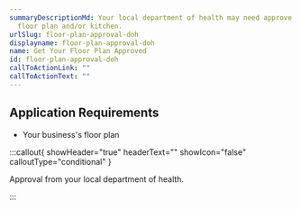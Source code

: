 ```yaml
---
summaryDescriptionMd: Your local department of health may need approve your
  floor plan and/or kitchen.
urlSlug: floor-plan-approval-doh
displayname: floor-plan-approval-doh
name: Get Your Floor Plan Approved
id: floor-plan-approval-doh
callToActionLink: ""
callToActionText: ""
---
```


## Application Requirements

- Your business's floor plan

:::callout{ showHeader="true" headerText="" showIcon="false" calloutType="conditional" }

Approval from your local department of health.

:::

